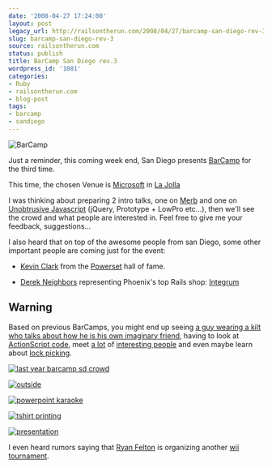```yaml
---
date: '2008-04-27 17:24:00'
layout: post
legacy_url: http://railsontherun.com/2008/04/27/barcamp-san-diego-rev-3/
slug: barcamp-san-diego-rev-3
source: railsontherun.com
status: publish
title: BarCamp San Diego rev.3
wordpress_id: '1081'
categories:
- Ruby
- railsontherun.com
- blog-post
tags:
- barcamp
- sandiego
---
```


![BarCamp](http://www.barcampsd.org/badges_for_bcsd3/orange.png)





Just a reminder, this coming week end, San Diego presents [BarCamp](http://www.barcampsd.org/) for the third time.





This time, the chosen Venue is [Microsoft](http://www.technicaltrainingresources.com/) in [La Jolla](http://maps.google.com/maps?hl=en&ie=UTF8&f=d&daddr=9255+Towne+Centre+Dr+San+Diego,+CA+92121)





I was thinking about preparing 2 intro talks, one on [Merb](http://merbivore.com) and one on [Unobtrusive Javascript](http://en.wikipedia.org/wiki/Unobtrusive_JavaScript) (jQuery, Prototype + LowPro etc...), then we'll see the crowd and what people are interested in. Feel free to give me your feedback, suggestions...





I also heard that on top of the awesome people from san Diego, some other important people are coming just for the event:







  * [Kevin Clark](http://glu.ttono.us/) from the [Powerset](http://www.powerset.com/) hall of fame.


  * [Derek Neighbors](http://derekneighbors.com/) representing Phoenix's top Rails shop: [Integrum](http://integrumtech.com)





## Warning





Based on previous BarCamps, you might end up seeing [a guy wearing a kilt who talks about how he is his own imaginary friend](http://www.flickr.com/photos/kirinqueen/1993483057/sizes/m/in/pool-393912@N21/), having to look at  [ActionScript code](http://www.flickr.com/photos/techslut/2043825771/sizes/l/in/pool-393912@N21/), meet [a lot](http://www.flickr.com/photos/acphonehome/532658193/in/pool-barcampsd/) of [interesting people](http://www.flickr.com/photos/kirinqueen/531272887/in/pool-barcampsd) and even maybe learn about [lock picking](http://www.flickr.com/photos/techslut/545216043/in/pool-barcampsd).





[![last year barcamp sd crowd](http://farm2.static.flickr.com/1053/527321111_763e4ad085_m.jpg)](http://farm2.static.flickr.com/1053/527321111_763e4ad085.jpg)





[![outside](http://farm3.static.flickr.com/2004/2044606386_2ee84dcce3_m.jpg)](http://farm3.static.flickr.com/2004/2044606386_2ee84dcce3.jpg)





[![powerpoint karaoke](http://farm2.static.flickr.com/1082/529394507_f34d9015c0_m.jpg)](http://farm2.static.flickr.com/1082/529394507_f34d9015c0.jpg)





[![tshirt printing](http://farm2.static.flickr.com/1114/527020113_cbe6393372_m.jpg)](http://farm2.static.flickr.com/1114/527020113_cbe6393372.jpg)





[![presentation](http://farm3.static.flickr.com/2351/1994270564_3a0a2f5319_m.jpg)](http://farm3.static.flickr.com/2351/1994270564_3a0a2f5319.jpg)





I even heard rumors saying that [Ryan Felton](http://blog.aisleten.com/) is organizing another [wii tournament](http://www.flickr.com/photos/kirinqueen/1994487718/in/pool-barcampsd).
